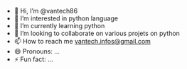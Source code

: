 - 👋 Hi, I’m @vantech86
- 👀 I’m interested in python language
- 🌱 I’m currently learning python
- 💞️ I’m looking to collaborate on various projets on python
- 📫 How to reach me vantech.infos@gmail.com  
- 😄 Pronouns: ...
- ⚡ Fun fact: ...

<!---
vantech86/vantech86 is a ✨ special ✨ repository because its `README.md` (this file) appears on your GitHub profile.
You can click the Preview link to take a look at your changes.
--->
